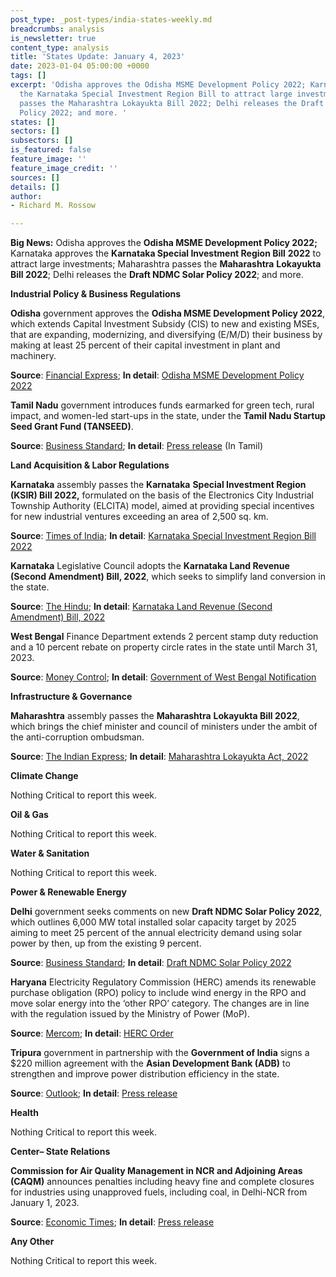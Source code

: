 ```yaml
---
post_type: _post-types/india-states-weekly.md
breadcrumbs: analysis
is_newsletter: true
content_type: analysis
title: 'States Update: January 4, 2023'
date: 2023-01-04 05:00:00 +0000
tags: []
excerpt: 'Odisha approves the Odisha MSME Development Policy 2022; Karnataka approves
  the Karnataka Special Investment Region Bill to attract large investments; Maharashtra
  passes the Maharashtra Lokayukta Bill 2022; Delhi releases the Draft NDMC Solar
  Policy 2022; and more. '
states: []
sectors: []
subsectors: []
is_featured: false
feature_image: ''
feature_image_credit: ''
sources: []
details: []
author:
- Richard M. Rossow

---
```

**Big News:** Odisha approves the **Odisha MSME Development Policy 2022;** Karnataka approves the **Karnataka Special Investment Region Bill** **2022** to attract large investments; Maharashtra passes the **Maharashtra** **Lokayukta Bill 2022**; Delhi releases the **Draft NDMC Solar Policy 2022**; and more.

**Industrial Policy & Business Regulations**

**Odisha** government approves the **Odisha MSME Development Policy 2022**, which extends Capital Investment Subsidy (CIS) to new and existing MSEs, that are expanding, modernizing, and diversifying (E/M/D) their business by making at least 25 percent of their capital investment in plant and machinery.

**Source**: [Financial Express](https://www.financialexpress.com/industry/sme/msme-eodb-odisha-govt-announces-a-new-msme-development-policy-2022-prioritises-mses-in-industrial-backward-areas/2929805/); **In detail**: [Odisha MSME Development Policy 2022](https://msme.odisha.gov.in/sites/default/files/2022-12/9678_compressed.pdf)

**Tamil Nadu** government introduces funds earmarked for green tech, rural impact, and women-led start-ups in the state, under the **Tamil Nadu Startup Seed Grant Fund (TANSEED)**.

**Source**: [Business Standard](https://www.business-standard.com/article/economy-policy/tamil-nadu-starts-packages-for-green-tech-rural-impact-women-led-startups-122123000782_1.html); **In detail**: [Press release](https://cms.tn.gov.in/sites/default/files/press_release/pr301222_2392.pdf) (In Tamil)

**Land Acquisition & Labor Regulations**

**Karnataka** assembly passes the **Karnataka** **Special Investment Region (KSIR) Bill 2022,** formulated on the basis of the Electronics City Industrial Township Authority (ELCITA) model, aimed at providing special incentives for new industrial ventures exceeding an area of 2,500 sq. km.

**Source**: [Times of India](https://timesofindia.indiatimes.com/city/bengaluru/assembly-passes-special-investment-region-bill/articleshow/96557797.cms); **In detail**: [Karnataka Special Investment Region Bill 2022](https://www.kla.kar.nic.in/assembly/bills/bill15140_32.pdf)

**Karnataka** Legislative Council adopts the **Karnataka Land Revenue (Second Amendment) Bill, 2022**, which seeks to simplify land conversion in the state.

**Source**: [The Hindu](https://www.thehindu.com/news/national/karnataka/council-adopts-two-bills-on-land-conversion-and-taluks/article66307413.ece); **In detail**: [Karnataka Land Revenue (Second Amendment) Bill, 2022](https://www.kla.kar.nic.in/assembly/bills/bill15140_30.pdf)

**West Bengal** Finance Department extends 2 percent stamp duty reduction and a 10 percent rebate on property circle rates in the state until March 31, 2023.

**Source**: [Money Control](https://www.moneycontrol.com/news/business/west-bengal-govt-extends-2-stamp-duty-reduction-10-circle-rate-rebate-until-march-2023-9782531.html); **In detail**: [Government of West Bengal Notification](https://wbregistration.gov.in/Help/SD_Cir_DoRSR_Order.pdf)

**Infrastructure & Governance**

**Maharashtra** assembly passes the **Maharashtra** **Lokayukta Bill 2022**, which brings the chief minister and council of ministers under the ambit of the anti-corruption ombudsman.

**Source**: [The Indian Express](https://indianexpress.com/article/cities/nagpur/maharashtra-assembly-passes-bill-to-bring-cm-under-lokayukta-ambit-8349650/); **In detail**: [Maharashtra Lokayukta Act, 2022](https://acrobat.adobe.com/id/urn:aaid:sc:VA6C2:412bc965-a3a2-4b1d-99bd-9f0db5bbf3d1)

**Climate Change**

Nothing Critical to report this week.

**Oil & Gas**

Nothing Critical to report this week.

**Water & Sanitation**

Nothing Critical to report this week.

**Power & Renewable Energy**

**Delhi** government seeks comments on new **Draft NDMC Solar Policy 2022**, which outlines 6,000 MW total installed solar capacity target by 2025 aiming to meet 25 percent of the annual electricity demand using solar power by then, up from the existing 9 percent.

**Source**: [Business Standard](https://www.business-standard.com/article/economy-policy/delhi-govt-okays-new-draft-solar-policy-aims-for-25-solar-power-share-122122901407_1.html); **In detail**: [Draft NDMC Solar Policy 2022](https://acrobat.adobe.com/id/urn:aaid:sc:VA6C2:85f26eed-ec02-41bd-8be0-dcbd7b9de96f)

**Haryana** Electricity Regulatory Commission (HERC) amends its renewable purchase obligation (RPO) policy to include wind energy in the RPO and move solar energy into the ‘other RPO’ category. The changes are in line with the regulation issued by the Ministry of Power (MoP).

**Source**: [Mercom](https://mercomindia.com/haryana-notifies-wind-hydro-energy-storage-obligation-until-fy30/); **In detail**: [HERC Order](https://herc.gov.in/WriteReadData/Orders/O20221226.pdf)

**Tripura** government in partnership with the **Government of India** signs a $220 million agreement with the **Asian Development Bank (ADB)** to strengthen and improve power distribution efficiency in the state.

**Source**: [Outlook](https://www.outlookindia.com/business/tripura-signs-rs-2-275-crore-agreement-with-adb-to-improve-power-distribution-network-news-249926); **In detail**: [Press release](https://pib.gov.in/PressReleseDetailm.aspx?PRID=1888423)

**Health**

Nothing Critical to report this week.

**Center– State Relations**

**Commission for Air Quality Management in NCR and Adjoining Areas** **(CAQM)** announces penalties including heavy fine and complete closures for industries using unapproved fuels, including coal, in Delhi-NCR from January 1, 2023.

**Source**: [Economic Times](https://energy.economictimes.indiatimes.com/news/coal/delhi-ncr-industries-using-unapproved-fuels-including-coal-to-be-shut-down-from-jan-1/96583217); **In detail**: [Press release](http://caqm.nic.in/WriteReadData/LINKS/285614c1-f57f-4a38-9cc0-b9a620ef7701.pdf)

**Any Other**

Nothing Critical to report this week.
